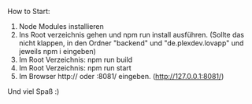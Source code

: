 How to Start:

1. Node Modules installieren
2. Ins Root verzeichnis gehen und npm run install ausführen.
(Sollte das nicht klappen, in den Ordner "backend" und "de.plexdev.lovapp" und jeweils npm i eingeben)
3. Im Root Verzeichnis: npm run build
4. Im Root Verzeichnis: npm run start
5. Im Browser http:// oder :8081/ eingeben. (http://127.0.0.1:8081/)

Und viel Spaß :)


